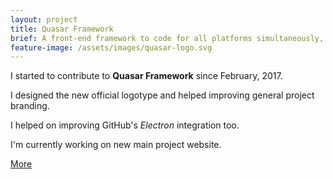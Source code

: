 ```yaml
---
layout: project
title: Quasar Framework
brief: A front-end framework to code for all platforms simultaneously, based on Vue.js
feature-image: /assets/images/quasar-logo.svg
---
```


I started to contribute to **Quasar Framework** since February, 2017.

I designed the new official logotype and helped improving general project branding.

I helped on improving GitHub's *Electron* integration too.

I'm currently working on new main project website.

<a class="btn" href="http://quasar-framework.org/">More</a>
